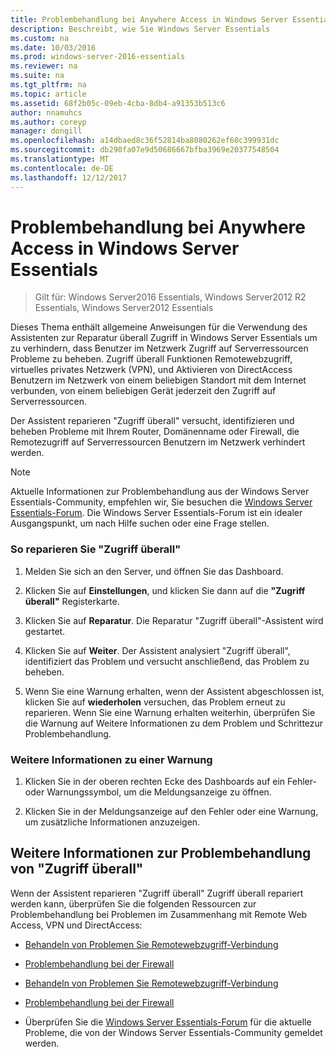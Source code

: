 ```yaml
---
title: Problembehandlung bei Anywhere Access in Windows Server Essentials
description: Beschreibt, wie Sie Windows Server Essentials
ms.custom: na
ms.date: 10/03/2016
ms.prod: windows-server-2016-essentials
ms.reviewer: na
ms.suite: na
ms.tgt_pltfrm: na
ms.topic: article
ms.assetid: 68f2b05c-09eb-4cba-8db4-a91353b513c6
author: nnamuhcs
ms.author: coreyp
manager: dongill
ms.openlocfilehash: a14dbaed8c36f52814ba8080262ef60c399931dc
ms.sourcegitcommit: db290fa07e9d50686667bfba3969e20377548504
ms.translationtype: MT
ms.contentlocale: de-DE
ms.lasthandoff: 12/12/2017
---
```

# <a name="troubleshoot-anywhere-access-in-windows-server-essentials"></a>Problembehandlung bei Anywhere Access in Windows Server Essentials

>Gilt für: Windows Server2016 Essentials, Windows Server2012 R2 Essentials, Windows Server2012 Essentials

Dieses Thema enthält allgemeine Anweisungen für die Verwendung des Assistenten zur Reparatur überall Zugriff in Windows Server Essentials um zu verhindern, dass Benutzer im Netzwerk Zugriff auf Serverressourcen Probleme zu beheben. Zugriff überall Funktionen Remotewebzugriff, virtuelles privates Netzwerk (VPN), und Aktivieren von DirectAccess Benutzern im Netzwerk von einem beliebigen Standort mit dem Internet verbunden, von einem beliebigen Gerät jederzeit den Zugriff auf Serverressourcen.  
  
 Der Assistent reparieren "Zugriff überall" versucht, identifizieren und beheben Probleme mit Ihrem Router, Domänenname oder Firewall, die Remotezugriff auf Serverressourcen Benutzern im Netzwerk verhindert werden.  
  
> [!NOTE]
>  Aktuelle Informationen zur Problembehandlung aus der Windows Server Essentials-Community, empfehlen wir, Sie besuchen die [Windows Server Essentials-Forum](https://social.technet.microsoft.com/Forums/winserveressentials/threads). Die Windows Server Essentials-Forum ist ein idealer Ausgangspunkt, um nach Hilfe suchen oder eine Frage stellen.  
  
### <a name="to-repair-anywhere-access"></a>So reparieren Sie "Zugriff überall"  
  
1.  Melden Sie sich an den Server, und öffnen Sie das Dashboard.  
  
2.  Klicken Sie auf **Einstellungen**, und klicken Sie dann auf die **"Zugriff überall"** Registerkarte.  
  
3.  Klicken Sie auf **Reparatur**. Die Reparatur "Zugriff überall"-Assistent wird gestartet.  
  
4.  Klicken Sie auf **Weiter**. Der Assistent analysiert "Zugriff überall", identifiziert das Problem und versucht anschließend, das Problem zu beheben.  
  
5.  Wenn Sie eine Warnung erhalten, wenn der Assistent abgeschlossen ist, klicken Sie auf **wiederholen** versuchen, das Problem erneut zu reparieren. Wenn Sie eine Warnung erhalten weiterhin, überprüfen Sie die Warnung auf Weitere Informationen zu dem Problem und Schrittezur Problembehandlung.  
  
### <a name="to-get-more-information-about-an-alert"></a>Weitere Informationen zu einer Warnung  
  
1.  Klicken Sie in der oberen rechten Ecke des Dashboards auf ein Fehler- oder Warnungssymbol, um die Meldungsanzeige zu öffnen.  
  
2.  Klicken Sie in der Meldungsanzeige auf den Fehler oder eine Warnung, um zusätzliche Informationen anzuzeigen.  
  
## <a name="additional-troubleshooting-for-anywhere-access"></a>Weitere Informationen zur Problembehandlung von "Zugriff überall"  
 Wenn der Assistent reparieren "Zugriff überall" Zugriff überall repariert werden kann, überprüfen Sie die folgenden Ressourcen zur Problembehandlung bei Problemen im Zusammenhang mit Remote Web Access, VPN und DirectAccess:  
  

-   [Behandeln von Problemen Sie Remotewebzugriff-Verbindung](Troubleshoot-Remote-Web-Access-connectivity-in-Windows-Server-Essentials.md)  
  
-   [Problembehandlung bei der Firewall](Troubleshoot-your-firewall-in-Windows-Server-Essentials.md)  

-   [Behandeln von Problemen Sie Remotewebzugriff-Verbindung](../support/Troubleshoot-Remote-Web-Access-connectivity-in-Windows-Server-Essentials.md)  
  
-   [Problembehandlung bei der Firewall](../support/Troubleshoot-your-firewall-in-Windows-Server-Essentials.md)  

  
-   Überprüfen Sie die [Windows Server Essentials-Forum](https://social.technet.microsoft.com/Forums/winserveressentials/threads) für die aktuelle Probleme, die von der Windows Server Essentials-Community gemeldet werden.
